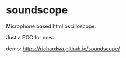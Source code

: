 # soundscope
Microphone based html oscilloscope.  

Just a POC for now.

demo: https://richardwa.github.io/soundscope/
